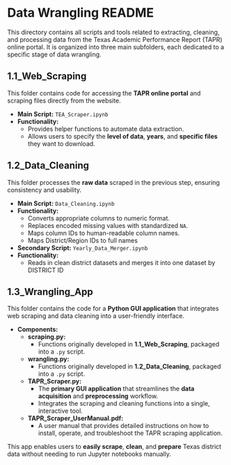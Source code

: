 # **Data Wrangling README**  

This directory contains all scripts and tools related to extracting, cleaning, and processing data from the Texas Academic Performance Report (TAPR) online portal. It is organized into three main subfolders, each dedicated to a specific stage of data wrangling.

## **1.1_Web_Scraping**
This folder contains code for accessing the **TAPR online portal** and scraping files directly from the website.

- **Main Script:** `TEA_Scraper.ipynb`
- **Functionality:**  
  - Provides helper functions to automate data extraction.  
  - Allows users to specify the **level of data**, **years**, and **specific files** they want to download.  

## **1.2_Data_Cleaning**
This folder processes the **raw data** scraped in the previous step, ensuring consistency and usability.
- **Main Script:** `Data_Cleaning.ipynb`
- **Functionality:**  
  - Converts appropriate columns to numeric format.  
  - Replaces encoded missing values with standardized `NA`.  
  - Maps column IDs to human-readable column names.
  - Maps District/Region IDs to full names
- **Secondary Script:** `Yearly_Data_Merger.ipynb`
- **Functionality:**  
  - Reads in clean district datasets and merges it into one dataset by DISTRICT ID 


## **1.3_Wrangling_App**  
This folder contains the code for a **Python GUI application** that integrates web scraping and data cleaning into a user-friendly interface.

- **Components:**  
  - **scraping.py:**  
    - Functions originally developed in **1.1_Web_Scraping**, packaged into a `.py` script.  
  - **wrangling.py:**  
    - Functions originally developed in **1.2_Data_Cleaning**, packaged into a `.py` script.  
  - **TAPR_Scraper.py:**  
    - The **primary GUI application** that streamlines the **data acquisition** and **preprocessing** workflow.  
    - Integrates the scraping and cleaning functions into a single, interactive tool.  
  - **TAPR_Scraper_UserManual.pdf:**  
    - A user manual that provides detailed instructions on how to install, operate, and troubleshoot the TAPR scraping application.  

This app enables users to **easily scrape**, **clean**, and **prepare** Texas district data without needing to run Jupyter notebooks manually.


